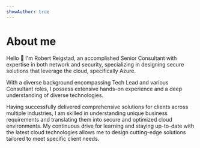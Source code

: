 ```yaml
---
showAuthor: true
---
```


<script src="https://cdn.lordicon.com/lordicon.js"></script>

# About me

Hello 👋 I'm Robert Reigstad, an accomplished Senior Consultant with expertise in both network and security, specializing in designing secure solutions that leverage the cloud, specifically Azure.

With a diverse background encompassing Tech Lead and various Consultant roles, I possess extensive hands-on experience and a deep understanding of diverse technologies.

Having successfully delivered comprehensive solutions for clients across multiple industries, I am skilled in understanding unique business requirements and translating them into secure and optimized cloud environments. My continuous drive for learning and staying up-to-date with the latest cloud technologies allows me to design cutting-edge solutions tailored to meet specific client needs.

<!-- # What I have worked with

<div class="flex flex-col justify-center items-center md:flex-row gap-4">
  <div class="flex flex-col items-center justify-center text-center w-1/2">
    <div class="flex flex-col">
      <div>
        <lord-icon
        src="https://cdn.lordicon.com/yedgackm.json"
        trigger="hover"
        stroke="light"
        style="width:150px;height:150px">
        </lord-icon>
        <h3 class="mt-0">Azure</h3>
      </div>
      <div>
        <p>Azure DevOps, CI/CD, Terraform, Bicep, CAF, WAF, Landing Zone</p>
      </div>
    </div>
  </div>
  <div class="flex flex-col items-center justify-center text-center borde w-1/2">  
    <div class="flex flex-col">
      <div>
        <lord-icon
        src="https://cdn.lordicon.com/lzlcrlfm.json"
        trigger="hover"
        stroke="light"
        colors="primary:#121331,secondary:#1663c7,tertiary:#f24c00"
        style="width:150px;height:150px">
        </lord-icon>
        <h3 class="mt-0">Network</h3>
      </div>
      <div>
        <p>Firewall, Segmentation, IPSEC, SSL-VPN, NGFW</p>
      </div>
    </div>
  </div>
  <div class="flex flex-col items-center justify-center text-center borde w-1/2">
    <div class="flex flex-col">
      <div>
        <lord-icon
        src="https://cdn.lordicon.com/frdcvrcu.json"
        trigger="hover"
        stroke="light"
        style="width:150px;height:150px">
        </lord-icon>
        <h3 class="mt-0">Security</h3>
      </div>
      <div>
        <p>IAM, Policy, Key Vault, Certificates, mTLS, MFA, Encryption</p>
      </div>
    </div>
  </div>
  <div class="flex flex-col items-center justify-center text-center borde w-1/2">
    <div class="flex flex-col">
      <div>
        <lord-icon
        src="https://cdn.lordicon.com/szoiozyr.json"
        trigger="hover"
        stroke="light"
        style="width:150px;height:150px">
        </lord-icon>
        <h3 class="mt-0">Other</h3>
      </div>
      <div>
        <p>Git, YAML, Fortinet, Go, HTML, CSS, Python, JavaScript, Vue, Nodejs</p>
      </div>
    </div>
  </div>
</div> -->
